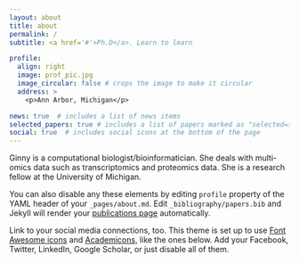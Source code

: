 ```yaml
---
layout: about
title: about
permalink: /
subtitle: <a href='#'>Ph.D</a>. Learn to learn 

profile:
  align: right
  image: prof_pic.jpg
  image_circular: false # crops the image to make it circular
  address: >
    <p>Ann Arbor, Michigan</p>

news: true  # includes a list of news items
selected_papers: true # includes a list of papers marked as "selected={true}"
social: true  # includes social icons at the bottom of the page
---
```


Ginny is a computational biologist/bioinformatician. 
She deals with multi-omics data such as transcriptomics and proteomics data.
She is a research fellow at the University of Michigan. 


You can also disable any these elements by editing `profile` property of the YAML header of your `_pages/about.md`. Edit `_bibliography/papers.bib` and Jekyll will render your [publications page](/al-folio/publications/) automatically.

Link to your social media connections, too. This theme is set up to use [Font Awesome icons](http://fortawesome.github.io/Font-Awesome/) and [Academicons](https://jpswalsh.github.io/academicons/), like the ones below. Add your Facebook, Twitter, LinkedIn, Google Scholar, or just disable all of them.
